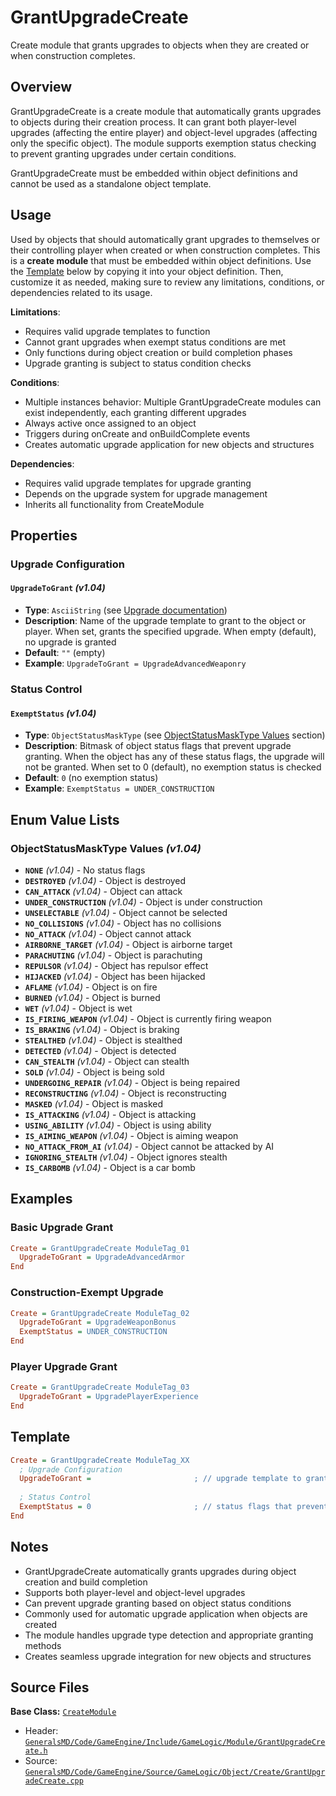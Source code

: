 # GrantUpgradeCreate

Create module that grants upgrades to objects when they are created or when construction completes.

## Overview

GrantUpgradeCreate is a create module that automatically grants upgrades to objects during their creation process. It can grant both player-level upgrades (affecting the entire player) and object-level upgrades (affecting only the specific object). The module supports exemption status checking to prevent granting upgrades under certain conditions.

GrantUpgradeCreate must be embedded within object definitions and cannot be used as a standalone object template.

## Usage

Used by objects that should automatically grant upgrades to themselves or their controlling player when created or when construction completes. This is a **create module** that must be embedded within object definitions. Use the [Template](#template) below by copying it into your object definition. Then, customize it as needed, making sure to review any limitations, conditions, or dependencies related to its usage.

**Limitations**:
- Requires valid upgrade templates to function
- Cannot grant upgrades when exempt status conditions are met
- Only functions during object creation or build completion phases
- Upgrade granting is subject to status condition checks

**Conditions**:
- Multiple instances behavior: Multiple GrantUpgradeCreate modules can exist independently, each granting different upgrades
- Always active once assigned to an object
- Triggers during onCreate and onBuildComplete events
- Creates automatic upgrade application for new objects and structures

**Dependencies**:
- Requires valid upgrade templates for upgrade granting
- Depends on the upgrade system for upgrade management
- Inherits all functionality from CreateModule

## Properties

### Upgrade Configuration

#### `UpgradeToGrant` *(v1.04)*
- **Type**: `AsciiString` (see [Upgrade documentation](../Upgrade.md))
- **Description**: Name of the upgrade template to grant to the object or player. When set, grants the specified upgrade. When empty (default), no upgrade is granted
- **Default**: `""` (empty)
- **Example**: `UpgradeToGrant = UpgradeAdvancedWeaponry`

### Status Control

#### `ExemptStatus` *(v1.04)*
- **Type**: `ObjectStatusMaskType` (see [ObjectStatusMaskType Values](#objectstatusmasktype-values) section)
- **Description**: Bitmask of object status flags that prevent upgrade granting. When the object has any of these status flags, the upgrade will not be granted. When set to 0 (default), no exemption status is checked
- **Default**: `0` (no exemption status)
- **Example**: `ExemptStatus = UNDER_CONSTRUCTION`

## Enum Value Lists

### ObjectStatusMaskType Values *(v1.04)*

- **`NONE`** *(v1.04)* - No status flags
- **`DESTROYED`** *(v1.04)* - Object is destroyed
- **`CAN_ATTACK`** *(v1.04)* - Object can attack
- **`UNDER_CONSTRUCTION`** *(v1.04)* - Object is under construction
- **`UNSELECTABLE`** *(v1.04)* - Object cannot be selected
- **`NO_COLLISIONS`** *(v1.04)* - Object has no collisions
- **`NO_ATTACK`** *(v1.04)* - Object cannot attack
- **`AIRBORNE_TARGET`** *(v1.04)* - Object is airborne target
- **`PARACHUTING`** *(v1.04)* - Object is parachuting
- **`REPULSOR`** *(v1.04)* - Object has repulsor effect
- **`HIJACKED`** *(v1.04)* - Object has been hijacked
- **`AFLAME`** *(v1.04)* - Object is on fire
- **`BURNED`** *(v1.04)* - Object is burned
- **`WET`** *(v1.04)* - Object is wet
- **`IS_FIRING_WEAPON`** *(v1.04)* - Object is currently firing weapon
- **`IS_BRAKING`** *(v1.04)* - Object is braking
- **`STEALTHED`** *(v1.04)* - Object is stealthed
- **`DETECTED`** *(v1.04)* - Object is detected
- **`CAN_STEALTH`** *(v1.04)* - Object can stealth
- **`SOLD`** *(v1.04)* - Object is being sold
- **`UNDERGOING_REPAIR`** *(v1.04)* - Object is being repaired
- **`RECONSTRUCTING`** *(v1.04)* - Object is reconstructing
- **`MASKED`** *(v1.04)* - Object is masked
- **`IS_ATTACKING`** *(v1.04)* - Object is attacking
- **`USING_ABILITY`** *(v1.04)* - Object is using ability
- **`IS_AIMING_WEAPON`** *(v1.04)* - Object is aiming weapon
- **`NO_ATTACK_FROM_AI`** *(v1.04)* - Object cannot be attacked by AI
- **`IGNORING_STEALTH`** *(v1.04)* - Object ignores stealth
- **`IS_CARBOMB`** *(v1.04)* - Object is a car bomb

## Examples

### Basic Upgrade Grant
```ini
Create = GrantUpgradeCreate ModuleTag_01
  UpgradeToGrant = UpgradeAdvancedArmor
End
```

### Construction-Exempt Upgrade
```ini
Create = GrantUpgradeCreate ModuleTag_02
  UpgradeToGrant = UpgradeWeaponBonus
  ExemptStatus = UNDER_CONSTRUCTION
End
```

### Player Upgrade Grant
```ini
Create = GrantUpgradeCreate ModuleTag_03
  UpgradeToGrant = UpgradePlayerExperience
End
```

## Template

```ini
Create = GrantUpgradeCreate ModuleTag_XX
  ; Upgrade Configuration
  UpgradeToGrant =                       ; // upgrade template to grant *(v1.04)*
  
  ; Status Control
  ExemptStatus = 0                       ; // status flags that prevent granting *(v1.04)*
End
```

## Notes

- GrantUpgradeCreate automatically grants upgrades during object creation and build completion
- Supports both player-level and object-level upgrades
- Can prevent upgrade granting based on object status conditions
- Commonly used for automatic upgrade application when objects are created
- The module handles upgrade type detection and appropriate granting methods
- Creates seamless upgrade integration for new objects and structures

## Source Files

**Base Class:** [`CreateModule`](../../GeneralsMD/Code/GameEngine/Include/GameLogic/Module/CreateModule.h)

- Header: [`GeneralsMD/Code/GameEngine/Include/GameLogic/Module/GrantUpgradeCreate.h`](../../GeneralsMD/Code/GameEngine/Include/GameLogic/Module/GrantUpgradeCreate.h)
- Source: [`GeneralsMD/Code/GameEngine/Source/GameLogic/Object/Create/GrantUpgradeCreate.cpp`](../../GeneralsMD/Code/GameEngine/Source/GameLogic/Object/Create/GrantUpgradeCreate.cpp)